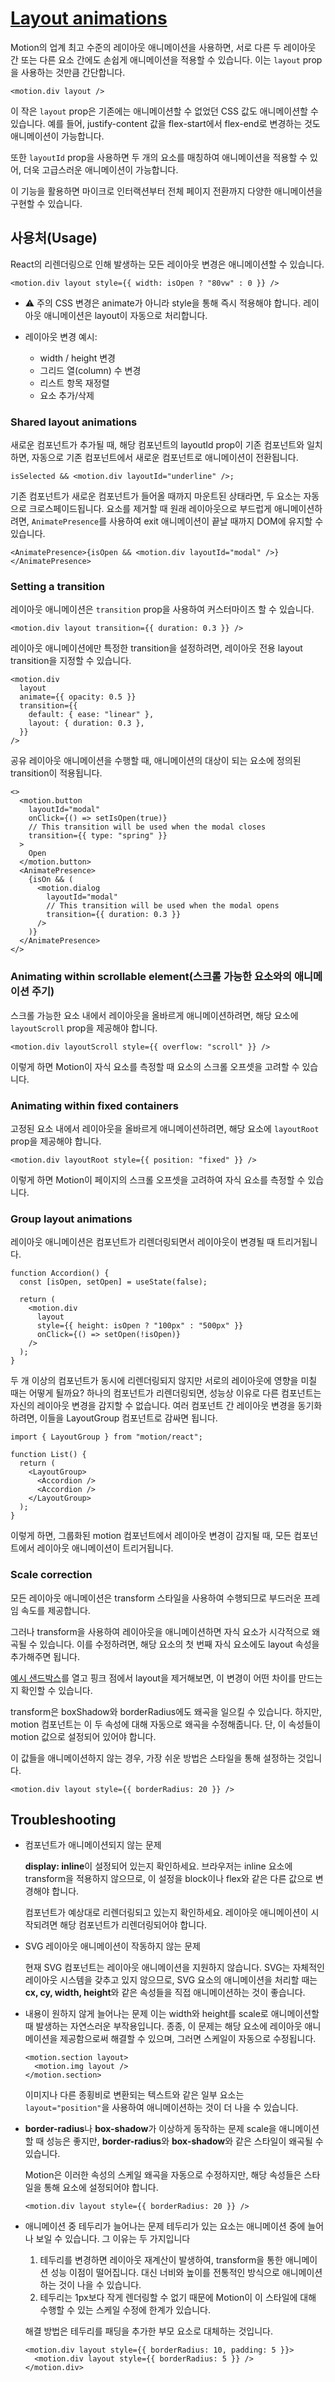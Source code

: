 # [Layout animations](https://motion.dev/docs/react-layout-animations#group-layout-animations)

Motion의 업계 최고 수준의 레이아웃 애니메이션을 사용하면, 서로 다른 두 레이아웃 간 또는 다른 요소 간에도 손쉽게 애니메이션을 적용할 수 있습니다.
이는 `layout` prop을 사용하는 것만큼 간단합니다.

```tsx
<motion.div layout />
```

이 작은 `layout` prop은 기존에는 애니메이션할 수 없었던 CSS 값도 애니메이션할 수 있습니다.
예를 들어, justify-content 값을 flex-start에서 flex-end로 변경하는 것도 애니메이션이 가능합니다.

또한 `layoutId` prop을 사용하면 두 개의 요소를 매칭하여 애니메이션을 적용할 수 있어, 더욱 고급스러운 애니메이션이 가능합니다.

이 기능을 활용하면 마이크로 인터랙션부터 전체 페이지 전환까지 다양한 애니메이션을 구현할 수 있습니다.

## 사용처(Usage)

React의 리렌더링으로 인해 발생하는 모든 레이아웃 변경은 애니메이션할 수 있습니다.

```tsx
<motion.div layout style={{ width: isOpen ? "80vw" : 0 }} />
```

- ⚠️ 주의
  CSS 변경은 animate가 아니라 style을 통해 즉시 적용해야 합니다.
  레이아웃 애니메이션은 layout이 자동으로 처리합니다.

- 레이아웃 변경 예시:
  - width / height 변경
  - 그리드 열(column) 수 변경
  - 리스트 항목 재정렬
  - 요소 추가/삭제

### Shared layout animations

새로운 컴포넌트가 추가될 때, 해당 컴포넌트의 layoutId prop이 기존 컴포넌트와 일치하면, 자동으로 기존 컴포넌트에서 새로운 컴포넌트로 애니메이션이 전환됩니다.

```tsx
isSelected && <motion.div layoutId="underline" />;
```

기존 컴포넌트가 새로운 컴포넌트가 들어올 때까지 마운트된 상태라면, 두 요소는 자동으로 크로스페이드됩니다.
요소를 제거할 때 원래 레이아웃으로 부드럽게 애니메이션하려면, `AnimatePresence`를 사용하여 exit 애니메이션이 끝날 때까지 DOM에 유지할 수
있습니다.

```tsx
<AnimatePresence>{isOpen && <motion.div layoutId="modal" />}</AnimatePresence>
```

### Setting a transition

레이아웃 애니메이션은 `transition` prop을 사용하여 커스터마이즈 할 수 있습니다.

```tsx
<motion.div layout transition={{ duration: 0.3 }} />
```

레이아웃 애니메이션에만 특정한 transition을 설정하려면, 레이아웃 전용 layout transition을 지정할 수 있습니다.

```tsx
<motion.div
  layout
  animate={{ opacity: 0.5 }}
  transition={{
    default: { ease: "linear" },
    layout: { duration: 0.3 },
  }}
/>
```

공유 레이아웃 애니메이션을 수행할 때, 애니메이션의 대상이 되는 요소에 정의된 transition이 적용됩니다.

```tsx
<>
  <motion.button
    layoutId="modal"
    onClick={() => setIsOpen(true)}
    // This transition will be used when the modal closes
    transition={{ type: "spring" }}
  >
    Open
  </motion.button>
  <AnimatePresence>
    {isOn && (
      <motion.dialog
        layoutId="modal"
        // This transition will be used when the modal opens
        transition={{ duration: 0.3 }}
      />
    )}
  </AnimatePresence>
</>
```

### Animating within scrollable element(스크롤 가능한 요소와의 애니메이션 주기)

스크롤 가능한 요소 내에서 레이아웃을 올바르게 애니메이션하려면, 해당 요소에 `layoutScroll` prop을 제공해야 합니다.

```tsx
<motion.div layoutScroll style={{ overflow: "scroll" }} />
```

이렇게 하면 Motion이 자식 요소를 측정할 때 요소의 스크롤 오프셋을 고려할 수 있습니다.

### Animating within fixed containers

고정된 요소 내에서 레이아웃을 올바르게 애니메이션하려면, 해당 요소에 `layoutRoot` prop을 제공해야 합니다.

```tsx
<motion.div layoutRoot style={{ position: "fixed" }} />
```

이렇게 하면 Motion이 페이지의 스크롤 오프셋을 고려하여 자식 요소를 측정할 수 있습니다.

### Group layout animations

레이아웃 애니메이션은 컴포넌트가 리렌더링되면서 레이아웃이 변경될 때 트리거됩니다.

```tsx
function Accordion() {
  const [isOpen, setOpen] = useState(false);

  return (
    <motion.div
      layout
      style={{ height: isOpen ? "100px" : "500px" }}
      onClick={() => setOpen(!isOpen)}
    />
  );
}
```

두 개 이상의 컴포넌트가 동시에 리렌더링되지 않지만 서로의 레이아웃에 영향을 미칠 때는 어떻게 될까요?
하나의 컴포넌트가 리렌더링되면, 성능상 이유로 다른 컴포넌트는 자신의 레이아웃 변경을 감지할 수 없습니다.
여러 컴포넌트 간 레이아웃 변경을 동기화하려면, 이들을 LayoutGroup 컴포넌트로 감싸면 됩니다.

```tsx
import { LayoutGroup } from "motion/react";

function List() {
  return (
    <LayoutGroup>
      <Accordion />
      <Accordion />
    </LayoutGroup>
  );
}
```

이렇게 하면, 그룹화된 motion 컴포넌트에서 레이아웃 변경이 감지될 때, 모든 컴포넌트에서 레이아웃 애니메이션이 트리거됩니다.

### Scale correction

모든 레이아웃 애니메이션은 transform 스타일을 사용하여 수행되므로 부드러운 프레임 속도를 제공합니다.

그러나 transform을 사용하여 레이아웃을 애니메이션하면 자식 요소가 시각적으로 왜곡될 수 있습니다. 이를 수정하려면, 해당 요소의 첫 번째 자식 요소에도 layout 속성을 추가해주면 됩니다.

[예시 샌드박스](https://codesandbox.io/p/sandbox/framer-motion-2-scale-correction-z4tgr?file=%2Fsrc%2FApp.js%3A14%2C42&from-embed)를 열고 핑크 점에서 layout을 제거해보면, 이 변경이 어떤 차이를 만드는지 확인할 수 있습니다.

transform은 boxShadow와 borderRadius에도 왜곡을 일으킬 수 있습니다. 하지만, motion 컴포넌트는 이 두 속성에 대해 자동으로 왜곡을 수정해줍니다. 단, 이 속성들이 motion 값으로 설정되어 있어야 합니다.

이 값들을 애니메이션하지 않는 경우, 가장 쉬운 방법은 스타일을 통해 설정하는 것입니다.

```tsx
<motion.div layout style={{ borderRadius: 20 }} />
```

## Troubleshooting

- 컴포넌트가 애니메이션되지 않는 문제

  **display: inline**이 설정되어 있는지 확인하세요. 브라우저는 inline 요소에 transform을 적용하지 않으므로, 이 설정을 block이나 flex와 같은 다른 값으로 변경해야 합니다.

  컴포넌트가 예상대로 리렌더링되고 있는지 확인하세요. 레이아웃 애니메이션이 시작되려면 해당 컴포넌트가 리렌더링되어야 합니다.

- SVG 레이아웃 애니메이션이 작동하지 않는 문제

  현재 SVG 컴포넌트는 레이아웃 애니메이션을 지원하지 않습니다. SVG는 자체적인 레이아웃 시스템을 갖추고 있지 않으므로, SVG 요소의 애니메이션을 처리할 때는 **cx, cy, width, height**와 같은 속성들을 직접 애니메이션하는 것이 좋습니다.

- 내용이 원하지 않게 늘어나는 문제
  이는 width와 height를 scale로 애니메이션할 때 발생하는 자연스러운 부작용입니다.
  종종, 이 문제는 해당 요소에 레이아웃 애니메이션을 제공함으로써 해결할 수 있으며, 그러면 스케일이 자동으로 수정됩니다.

  ```tsx
  <motion.section layout>
    <motion.img layout />
  </motion.section>
  ```

  이미지나 다른 종횡비로 변환되는 텍스트와 같은 일부 요소는 `layout="position"`을 사용하여 애니메이션하는 것이 더 나을 수 있습니다.

- **border-radius**나 **box-shadow**가 이상하게 동작하는 문제
  scale을 애니메이션할 때 성능은 좋지만, **border-radius**와 **box-shadow**와 같은 스타일이 왜곡될 수 있습니다.

  Motion은 이러한 속성의 스케일 왜곡을 자동으로 수정하지만, 해당 속성들은 스타일을 통해 요소에 설정되어야 합니다.

  ```tsx
  <motion.div layout style={{ borderRadius: 20 }} />
  ```

- 애니메이션 중 테두리가 늘어나는 문제
  테두리가 있는 요소는 애니메이션 중에 늘어나 보일 수 있습니다. 그 이유는 두 가지입니다

  1. 테두리를 변경하면 레이아웃 재계산이 발생하여, transform을 통한 애니메이션 성능 이점이 떨어집니다. 대신 너비와 높이를 전통적인 방식으로 애니메이션하는 것이 나을 수 있습니다.
  2. 테두리는 1px보다 작게 렌더링할 수 없기 때문에 Motion이 이 스타일에 대해 수행할 수 있는 스케일 수정에 한계가 있습니다.

  해결 방법은 테두리를 패딩을 추가한 부모 요소로 대체하는 것입니다.

  ```tsx
  <motion.div layout style={{ borderRadius: 10, padding: 5 }}>
    <motion.div layout style={{ borderRadius: 5 }} />
  </motion.div>
  ```
